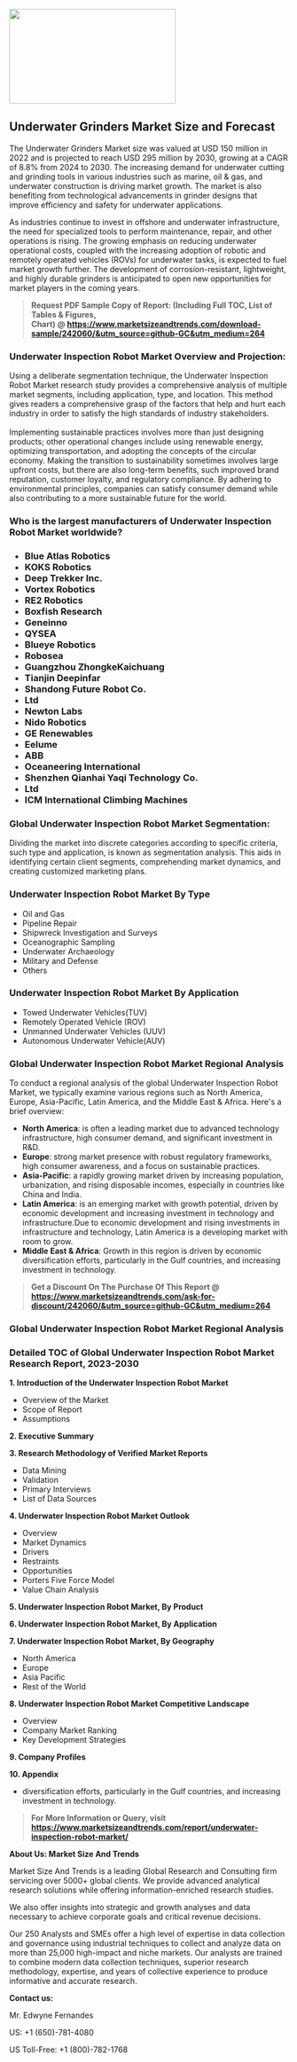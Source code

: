 <p><img class="alignnone size-medium wp-image-20088" src="https://ffe5etoiles.com/wp-content/uploads/2024/12/MST1-300x171.png" alt="" width="300" height="171" /></p><h2>Underwater Grinders Market Size and Forecast</h2><p>The Underwater Grinders Market size was valued at USD 150 million in 2022 and is projected to reach USD 295 million by 2030, growing at a CAGR of 8.8% from 2024 to 2030. The increasing demand for underwater cutting and grinding tools in various industries such as marine, oil & gas, and underwater construction is driving market growth. The market is also benefiting from technological advancements in grinder designs that improve efficiency and safety for underwater applications.</p><p>As industries continue to invest in offshore and underwater infrastructure, the need for specialized tools to perform maintenance, repair, and other operations is rising. The growing emphasis on reducing underwater operational costs, coupled with the increasing adoption of robotic and remotely operated vehicles (ROVs) for underwater tasks, is expected to fuel market growth further. The development of corrosion-resistant, lightweight, and highly durable grinders is anticipated to open new opportunities for market players in the coming years.</p></p><blockquote id="" class=""><strong>Request PDF Sample Copy of Report: (Including Full TOC, List of Tables &amp; Figures, Chart)&nbsp;@&nbsp;<strong><a href="https://www.marketsizeandtrends.com/download-sample/242060/&utm_source=github-GC&utm_medium=264" target="_blank">https://www.marketsizeandtrends.com/download-sample/242060/&utm_source=github-GC&utm_medium=264</a></strong></strong></blockquote><h3 id="" class="">Underwater Inspection Robot Market&nbsp;Overview and Projection:</h3><p id="" class="">Using a deliberate segmentation technique, the Underwater Inspection Robot Market research study provides a comprehensive analysis of multiple market segments, including application, type, and location. This method gives readers a comprehensive grasp of the factors that help and hurt each industry in order to satisfy the high standards of industry stakeholders. <br /> <br />Implementing sustainable practices involves more than just designing products; other operational changes include using renewable energy, optimizing transportation, and adopting the concepts of the circular economy. Making the transition to sustainability sometimes involves large upfront costs, but there are also long-term benefits, such improved brand reputation, customer loyalty, and regulatory compliance. By adhering to environmental principles, companies can satisfy consumer demand while also contributing to a more sustainable future for the world.</p><h3 id="" class="">Who is the largest manufacturers of&nbsp;Underwater Inspection Robot Market worldwide?</h3><h3 class=""><p><ul><li>Blue Atlas Robotics </li><li> KOKS Robotics </li><li> Deep Trekker Inc. </li><li> Vortex Robotics </li><li> RE2 Robotics </li><li> Boxfish Research </li><li> Geneinno </li><li> QYSEA </li><li> Blueye Robotics </li><li> Robosea </li><li> Guangzhou ZhongkeKaichuang </li><li> Tianjin Deepinfar </li><li> Shandong Future Robot Co. </li><li> Ltd </li><li> Newton Labs </li><li> Nido Robotics </li><li> GE Renewables </li><li> Eelume </li><li> ABB </li><li> Oceaneering International </li><li> Shenzhen Qianhai Yaqi Technology Co. </li><li> Ltd </li><li> ICM International Climbing Machines</li></ul></p></h3><h3 id="" class="">Global&nbsp;Underwater Inspection Robot Market Segmentation:</h3><p id="" class="">Dividing the market into discrete categories according to specific criteria, such type and application, is known as segmentation analysis. This aids in identifying certain client segments, comprehending market dynamics, and creating customized marketing plans.</p><h3 id="" class="">Underwater Inspection Robot Market&nbsp;By Type</h3><p><p><ul><li>Oil and Gas</li><li> Pipeline Repair</li><li> Shipwreck Investigation and Surveys</li><li> Oceanographic Sampling</li><li> Underwater Archaeology</li><li> Military and Defense</li><li> Others</p></li></ul></p></p><h3 id="" class="">Underwater Inspection Robot Market&nbsp;By Application</h3><p class=""><p><ul><li>Towed Underwater Vehicles(TUV)</li><li> Remotely Operated Vehicle (ROV)</li><li> Unmanned Underwater Vehicles (UUV)</li><li> Autonomous Underwater Vehicle(AUV)</li></ul></p></p><h3 id="" class="">Global Underwater Inspection Robot Market Regional Analysis</h3><p id="" class="">To conduct a regional analysis of the global Underwater Inspection Robot Market, we typically examine various regions such as North America, Europe, Asia-Pacific, Latin America, and the Middle East &amp; Africa. Here's a brief overview:</p><ul><li><strong>North America</strong>: is often a leading market due to advanced technology infrastructure, high consumer demand, and significant investment in R&amp;D.</li><li><strong>Europe</strong>: strong market presence with robust regulatory frameworks, high consumer awareness, and a focus on sustainable practices.</li><li><strong>Asia-Pacific</strong>: a rapidly growing market driven by increasing population, urbanization, and rising disposable incomes, especially in countries like China and India.</li><li><strong>Latin America</strong>: is an emerging market with growth potential, driven by economic development and increasing investment in technology and infrastructure.Due to economic development and rising investments in infrastructure and technology, Latin America is a developing market with room to grow.</li><li><strong>Middle East &amp; Africa</strong>: Growth in this region is driven by economic diversification efforts, particularly in the Gulf countries, and increasing investment in technology.</li></ul><blockquote id="" class=""><strong>Get a Discount On The Purchase Of This Report @ <strong><a href="https://www.marketsizeandtrends.com/ask-for-discount/242060/&utm_source=github-GC&utm_medium=264" target="_blank">https://www.marketsizeandtrends.com/ask-for-discount/242060/&utm_source=github-GC&utm_medium=264</a></strong></strong></blockquote><h3 id="" class="">Global Underwater Inspection Robot Market Regional Analysis</h3><h3 id="" class="">Detailed TOC of Global Underwater Inspection Robot Market Research Report, 2023-2030</h3><p id="" class=""><strong>1. Introduction of the Underwater Inspection Robot Market</strong></p><ul><li>Overview of the Market</li><li>Scope of Report</li><li>Assumptions</li></ul><p id="" class=""><strong>2. Executive Summary</strong></p><p id="" class=""><strong>3. Research Methodology of Verified Market Reports</strong></p><ul><li>Data Mining</li><li>Validation</li><li>Primary Interviews</li><li>List of Data Sources</li></ul><p id="" class=""><strong>4. Underwater Inspection Robot Market Outlook</strong></p><ul><li>Overview</li><li>Market Dynamics</li><li>Drivers</li><li>Restraints</li><li>Opportunities</li><li>Porters Five Force Model</li><li>Value Chain Analysis</li></ul><p id="" class=""><strong>5. Underwater Inspection Robot Market, By Product</strong></p><p id="" class=""><strong>6. Underwater Inspection Robot Market, By Application</strong></p><p id="" class=""><strong>7. Underwater Inspection Robot Market, By Geography</strong></p><ul><li>North America</li><li>Europe</li><li>Asia Pacific</li><li>Rest of the World</li></ul><p id="" class=""><strong>8. Underwater Inspection Robot Market Competitive Landscape</strong></p><ul><li>Overview</li><li>Company Market Ranking</li><li>Key Development Strategies</li></ul><p id="" class=""><strong>9. Company Profiles</strong></p><p id="" class=""><strong>10. Appendix</strong></p><ul><li>diversification efforts, particularly in the Gulf countries, and increasing investment in technology.</li></ul><blockquote id="" class=""><strong>For More Information or Query, visit <strong><strong><a href="https://www.marketsizeandtrends.com/report/underwater-inspection-robot-market/" target="_blank">https://www.marketsizeandtrends.com/report/underwater-inspection-robot-market/</a></strong></strong></strong></blockquote><p id="" class=""><strong>About Us: Market Size And Trends</strong></p><p id="" class="">Market Size And Trends is a leading Global Research and Consulting firm servicing over 5000+ global clients. We provide advanced analytical research solutions while offering information-enriched research studies.</p><p id="" class="">We also offer insights into strategic and growth analyses and data necessary to achieve corporate goals and critical revenue decisions.</p><p id="" class="">Our 250 Analysts and SMEs offer a high level of expertise in data collection and governance using industrial techniques to collect and analyze data on more than 25,000 high-impact and niche markets. Our analysts are trained to combine modern data collection techniques, superior research methodology, expertise, and years of collective experience to produce informative and accurate research.</p><p id="" class=""><strong>Contact us:</strong></p><p id="" class="">Mr. Edwyne Fernandes</p><p id="" class="">US: +1 (650)-781-4080</p><p id="" class="">US Toll-Free: +1 (800)-782-1768</p>
